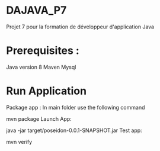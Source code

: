 # DAJAVA_P7
 Projet 7 pour la formation de développeur d'application Java

# Prerequisites :

Java version 8
Maven 
Mysql 

# Run Application 

Package app : In main folder use the following command

mvn package
Launch App:

 java -jar target/poseidon-0.0.1-SNAPSHOT.jar
Test app:

 mvn verify

